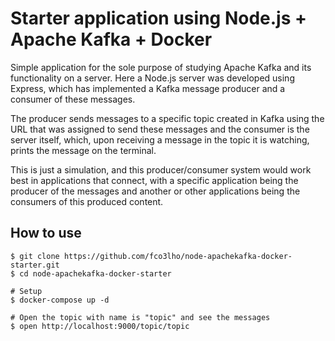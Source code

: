 # Starter application using Node.js + Apache Kafka + Docker

Simple application for the sole purpose of studying Apache Kafka and its functionality on a server. Here a Node.js server was developed using Express, which has implemented a Kafka message producer and a consumer of these messages.

The producer sends messages to a specific topic created in Kafka using the URL that was assigned to send these messages and the consumer is the server itself, which, upon receiving a message in the topic it is watching, prints the message on the terminal.

This is just a simulation, and this producer/consumer system would work best in applications that connect, with a specific application being the producer of the messages and another or other applications being the consumers of this produced content.

## How to use

```shell
$ git clone https://github.com/fco3lho/node-apachekafka-docker-starter.git
$ cd node-apachekafka-docker-starter

# Setup
$ docker-compose up -d

# Open the topic with name is "topic" and see the messages
$ open http://localhost:9000/topic/topic
```